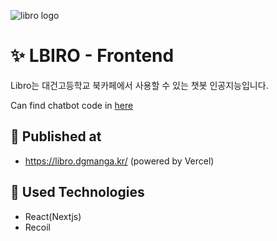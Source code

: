 ![libro logo](LOGO.png)

# ✨ LBIRO - Frontend

Libro는 대건고등학교 북카페에서 사용할 수 있는 챗봇 인공지능입니다.

Can find chatbot code in [here](https://github.com/II-DW/LIBRO)

## 📌 Published at
- https://libro.dgmanga.kr/
(powered by Vercel)

## 📌 Used Technologies
- React(Nextjs)
- Recoil
